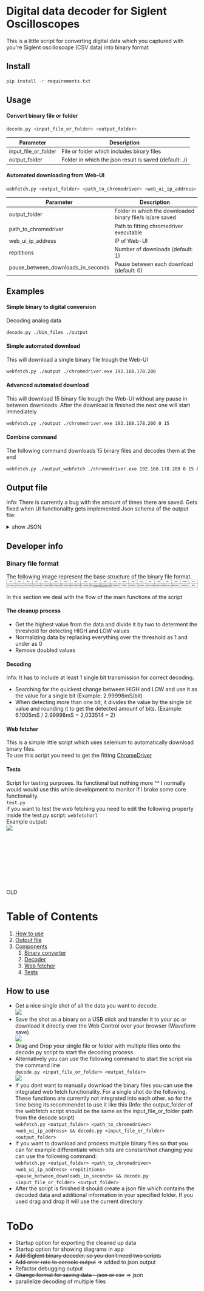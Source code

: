 
# Digital data decoder for Siglent Oscilloscopes

This is a little script for converting digital data which you captured with you're Siglent oscilloscope (CSV data) into binary format



## Install
```bash
pip install -r requirements.txt
```

## Usage
#### Convert binary file or folder
```bash
decode.py <input_file_or_folder> <output_folder>
```
| Parameter  | Description |
| ------------- | ------------- |
| input_file_or_folder  | File or folder which includes binary files |
| output_folder  | Folder in which the json result is saved (default: ./) |

#### Automated downloading from Web-UI
```bash
webfetch.py <output_folder> <path_to_chromedriver> <web_ui_ip_address> <repititions> <pause_between_downloads_in_seconds>
```
| Parameter  | Description |
| ------------- | ------------- |
| output_folder | Folder in which the downloaded binary file/s is/are saved |
| path_to_chromedriver | Path to fitting chromedriver executable |
| web_ui_ip_address | IP of Web-UI |
| repititions | Number of downloads (default: 1) |
| pause_between_downloads_in_seconds | Pause between each download (default: 0) |

## Examples
#### Simple binary to digital conversion
Decoding analog data
```bash
decode.py ./bin_files ./output
```

#### Simple automated download
This will download a single binary file trough the Web-UI
```bash
webfetch.py ./output ./chromedriver.exe 192.168.178.200
```

#### Advanced automated download
This will download 15 binary file trough the Web-UI without any pause in between downloads. 
After the download is finished the next one will start immediately
```bash
webfetch.py ./output ./chromedriver.exe 192.168.178.200 0 15
```

#### Combine command
The following command downloads 15 binary files and decodes them at the end 
```bash
webfetch.py ./output_webfetch ./chromedriver.exe 192.168.178.200 0 15 && decode.py ./output_webfetch ./output_decoded
```

## Output file
Info: There is currently a bug with the amount of times there are saved. Gets fixed when UI functionality gets implemented
Json schema of the output file:
<details>
<summary>show JSON</summary>
<p>



```json
{
  "type": "object",
  "required": [],
  "properties": {
    "my_file.bin": {
      "type": "object",
      "required": [],
      "properties": {
        "date": {
          "type": "string",
          "description": "time and date of execution"
        },
        "detectionThreshold": {
          "type": "string",
          "description": "Voltage threshold which determents if the signal is a 1 or a 0"
        },
        "singlePulseLength": {
          "type": "string",
          "description": "Shortest recorded pulse length (used to define a single bit)"
        },
        "dataPointsRaw": {
          "type": "number",
          "description": "amount of datapoints to begin with"
        },
        "maxError": {
          "type": "string",
          "description": "maximal rounding error when detecting amount of bits"
        },
        "avgError": {
          "type": "string",
          "description": "average rounding error when detecting amount of bits"
        },
        "data": {
          "type": "object",
          "required": [],
          "properties": {
            "size": {
              "type": "number",
	          "description": "Amount of bits in decoded binary result"
            },
            "bin": {
              "type": "string",
	          "description": "Decoded binary result"
            },
            "times": {
              "type": "array",
	          "description": "Array with times for each decoded bit",
              "items": {
                "type": "string"
              }
            },
            "errors": {
              "type": "array",
	          "description": "Array with the rounding error for each decoded bit",
              "items": {
                "type": "string"
              }
            }
          }
        }
      }
    }
  }
}
```
</p>
</details>


## Developer info
### Binary file format
The following image represent the base structure of the binary file format.<br/>
![ ](/documentation/siglent_sds1000x_bin_file_format.drawio.svg)

In this section we deal with the flow of the main functions of the script
#### The cleanup process
* Get the highest value from the data and divide it by two to determent the threshold for detecting HIGH and LOW values
* Normalizing data by replacing everything over the threshold as 1 and under as 0
* Remove doubled values

#### Decoding
Info: It has to include at least 1 single bit transmission for correct decoding.
* Searching for the quickest change between HIGH and LOW and use it as the value for a single bit (Example: 2.99998mS/bit)
* When detecting more than one bit, it divides the value by the single bit value and rounding it to get the detected amount of bits. (Example: 6.1005mS / 2.99998mS = 2,033514 = 2)


#### Web fetcher
This is a simple little script which uses selenium to automatically download binary files. <br/>
To use this script you need to get the fitting [ChromeDriver](https://chromedriver.chromium.org/downloads)

#### Tests
Script for testing purposes. Its functional but nothing more ^^
I normally would would use this while development to monitor if i broke some core functionality. <br/>
```test.py``` <br/>
if you want to test the web fetching you need to edit the following property inside the test.py script: 
```webfetchUrl```<br/>
Example output:<br/>
![ ](/documentation/test_result_example.png)




<br/>
<br/>
<br/>
<br/>
<br/>
<br/>
<br/>
<br/>
OLD

# Table of Contents
1. [How to use](#how-to)
2. [Output file](#output)
3. [Components](#components)
    1. [Binary converter](#binary)
    2. [Decoder](#decode)
    3. [Web fetcher](#fetcher)
    4. [Tests](#tests)




## How to use
* Get a nice single shot of all the data you want to decode.<br/>
![ ](/documentation/siglent_sds1000x.png)
* Save the shot as a binary on a USB stick and transfer it to your pc or download it directly over the Web Control over your browser (Waveform save)<br/>
![ ](/documentation/siglent_sds1000x_save.png)
* Drag and Drop your single file or folder with multiple files onto the decode.py script to start the decoding process
* Alternatively you can use the following command to start the script via the command line <br/>
```decode.py <input_file_or_folder> <output_folder>```<br/>
![ ](/documentation/output.png)
* If you dont want to manually download the binary files you can use the integrated web fetch functionality. For a single shot do the following.
These functions are currently not integrated into each other. so for the time being its recommendet to use it like this 
(Info: the output_folder of the webfetch script should be the same as the input_file_or_folder path from the decode script)<br/>
```webfetch.py <output_folder> <path_to_chromedriver> <web_ui_ip_address> && decode.py <input_file_or_folder> <output_folder>```
* If you want to download and process multiple binary files so that you can for example differentiate which bits are constant/not changing you can use the following command:<br/>
```webfetch.py <output_folder> <path_to_chromedriver> <web_ui_ip_address> <repititions> <pause_between_downloads_in_seconds> && decode.py <input_file_or_folder> <output_folder>```
* After the script is finished it should create a json file which contains the decoded data and additional information in your specified folder. 
If you used drag and drop it will use the current directory<br/>


# ToDo
* Startup option for exporting the cleaned up data
* Startup option for showing diagrams in app
* ~~Add Siglent binary decoder, so you don't need two scripts~~
* ~~Add error rate to console output~~ => added to json output
* Refactor debugging output
* ~~Change format for saving data - json or csv~~ => json
* parallelize decoding of multiple files
